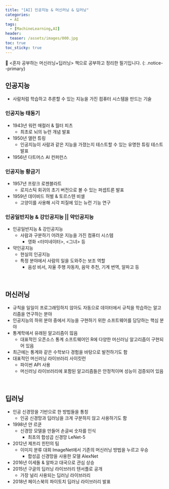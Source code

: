 ```yaml
---
title: "[AI] 인공지능 & 머신러닝 & 딥러닝"
categories:
  - AI
tags: 
  - [MachineLearning,AI]
header:
  teaser: /assets/images/000.jpg
toc: true
toc_sticky: true
---
```

📖 <혼자 공부하는 머신러닝+딥러닝> 책으로 공부하고 정리한 필기입니다.
{: .notice--primary}


## 인공지능

- 사람처럼 학습하고 추론할 수 있는 지능을 가진 컴퓨터 시스템을 만드는 기술

### 인공지능 태동기

- 1943년 워런 매컬러 & 월터 피츠
  - 최초로 뇌의 뉴런 개념 발표
- 1950년 앨런 튜링
  - 인공지능이 사람과 같은 지능을 가졌는지 테스트할 수 있는 유명한 튜링 테스트 발표
- 1956년 다트머스 AI 컨퍼런스

### 인공지능 황금기

- 1957년 프랑크 로젠블라트
  - 로지스틱 회귀의 초기 버전으로 볼 수 있는 퍼셉트론 발표
- 1959년 데이비드 허벌 & 토르스텐 비셀
  - 고양이를 사용해 시각 피질에 있는 뉴런 기능 연구



### 인공일반지능 & 강인공지능 || 약인공지능

- 인공일반지능 & 강인공지능
  - 사람과 구분하기 어려운 지능을 가진 컴퓨터 시스템
    - 영화 <터미네이터>, <그녀> 등
- 약인공지능
  - 현실의 인공지능
  - 특정 분야에서 사람의 일을 도와주는 보조 역할
    - 음성 비서, 자율 주행 자동차, 음악 추천, 기계 번역, 알파고 등

<br/>

## 머신러닝

- 규칙을 일일이 프로그래밍하지 않아도 자동으로 데이터에서 규칙을 학습하는 알고리즘을 연구하는 분야
- 인공지능의 하위 분야 중에서 지능을 구현하기 위한 소프트웨어를 담당하는 핵심 분야
- 통계학에서 유래된 알고리즘이 많음
  - 대표적인 오픈소스 통계 소프트웨어인 R에 다양한 머신러닝 알고리즘이 구현되어 있음
- 최근에는 통계와 같은 수학보다 경험을 바탕으로 발전하기도 함
- 대표적인 머신러닝 라이브러리 사이킷런
  - 파이썬 API 사용
  - 머신러닝 라이브러리에 포함된 알고리즘들은 안정적이며 성능이 검증되어 있음

<br/>

## 딥러닝

- 인공 신경망을 기반으로 한 방법들을 통칭
  - 인공 신경망과 딥러닝을 크게 구분하지 않고 사용하기도 함
- 1998년 얀 르쿤
  - 신경망 모델을 만들어 손글씨 숫자를 인식
    - 최초의 합성곱 신경망 LeNet-5
- 2012년 제프리 힌턴의 팀
  - 이미지 분류 대회 ImageNet에서 기존의 머신러닝 방법을 누르고 우승
    - 합성곱 신경망을 사용한 모델 AlexNet
- 2016년 이세돌 & 알파고 대국으로 관심 상승
- 2015년 구글의 딥러닝 라이브러리 텐서플로 공개
  - 가장 널리 사용되는 딥러닝 라이브러리
- 2018년 페이스북의 파이토치 딥러닝 라이브러리 발표



